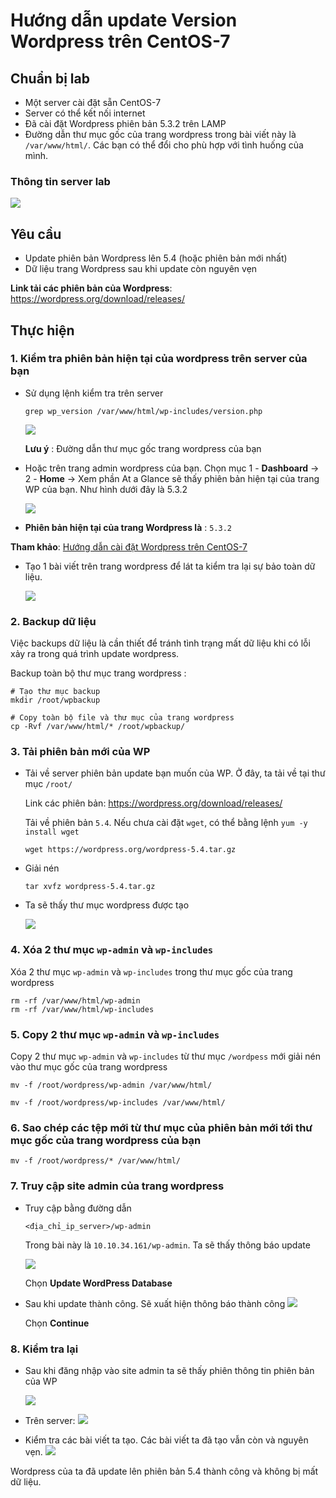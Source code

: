 # Hướng dẫn update Version Wordpress trên CentOS-7

## Chuẩn bị lab
- Một server cài đặt sẵn CentOS-7
- Server có thể kết nối internet
- Đã cài đặt Wordpress phiên bản 5.3.2 trên LAMP
- Đường dẫn thư mục gốc của trang wordpress trong bài viết này là `/var/www/html/`. Các bạn có thể đổi cho phù hợp với tình huống của mình.

### Thông tin server lab
<img src="https://i.imgur.com/0cyl7QM.png">

## Yêu cầu
- Update phiên bản Wordpress lên 5.4 (hoặc phiên bản mới nhất)
- Dữ liệu trang Wordpress sau khi update còn nguyên vẹn

**Link tải các phiên bản của Wordpress**: https://wordpress.org/download/releases/


## Thực hiện
### 1. Kiểm tra phiên bản hiện tại của wordpress trên server của bạn
- Sử dụng lệnh kiểm tra trên server
    ```
    grep wp_version /var/www/html/wp-includes/version.php
    ``` 

    <img src="https://i.imgur.com/PVYvCUM.png">

    **Lưu ý** : Đường dẫn thư mục gốc trang wordpress của bạn

- Hoặc trên trang admin wordpress của bạn. Chọn mục 1 - **Dashboard** -> 2 - **Home** -> Xem phần At a Glance sẽ thấy phiên bản hiện tại của trang WP của bạn. Như hình dưới đây là 5.3.2

    <img src="https://i.imgur.com/WC1dSlr.png">

- **Phiên bản hiện tại của trang Wordpress là** : `5.3.2`

**Tham khảo**: [Hướng dẫn cài đặt Wordpress trên CentOS-7](..\wordpressWithLAMP\3-installWordPress.md)

- Tạo 1 bài viết trên trang wordpress để lát ta kiểm tra lại sự bảo toàn dữ liệu.

    <img src="https://i.imgur.com/zjlgU4w.png">

### 2. Backup dữ liệu 
Việc backups dữ liệu là cần thiết để tránh tình trạng mất dữ liệu khi có lỗi xảy ra trong quá trình update wordpress.

Backup toàn bộ thư mục trang wordpress :
```
# Tạo thư mục backup
mkdir /root/wpbackup

# Copy toàn bộ file và thư mục của trang wordpress
cp -Rvf /var/www/html/* /root/wpbackup/
```

### 3. Tải phiên bản mới của WP
- Tải về server phiên bản update bạn muốn của WP. Ở đây, ta tải về tại thư mục `/root/`

    Link các phiên bản: https://wordpress.org/download/releases/

    Tải về phiên bản `5.4`. Nếu chưa cài đặt `wget`, có thể bằng lệnh `yum -y install wget`
    ```
    wget https://wordpress.org/wordpress-5.4.tar.gz
    ```

- Giải nén
    ```
    tar xvfz wordpress-5.4.tar.gz
    ```

- Ta sẽ thấy thư mục wordpress được tạo
    
    <img src="https://i.imgur.com/zscpxC2.png">

### 4. Xóa 2 thư mục `wp-admin` và `wp-includes`
Xóa 2 thư mục `wp-admin` và `wp-includes` trong thư mục gốc của trang wordpress
```
rm -rf /var/www/html/wp-admin
rm -rf /var/www/html/wp-includes
```

### 5. Copy 2 thư mục `wp-admin` và `wp-includes`
Copy 2 thư mục `wp-admin` và `wp-includes` từ thư mục `/wordpess` mới giải nén vào thư mục gốc của trang wordpress
```
mv -f /root/wordpress/wp-admin /var/www/html/

mv -f /root/wordpress/wp-includes /var/www/html/
```

### 6. Sao chép các tệp mới từ thư mục của phiên bản mới tới thư mục gốc của trang wordpress của bạn
```
mv -f /root/wordpress/* /var/www/html/
```

### 7. Truy cập site admin của trang wordpress
- Truy cập bằng đường dẫn
    ```
    <địa_chỉ_ip_server>/wp-admin
    ```

    Trong bài này là `10.10.34.161/wp-admin`. Ta sẽ thấy thông báo update 

    <img src="https://i.imgur.com/KRlvAaT.png">

    Chọn **Update WordPress Database**

- Sau khi update thành công. Sẽ xuất hiện thông báo thành công
    <img src="https://i.imgur.com/rJPwRZV.png">

    Chọn **Continue**


### 8. Kiểm tra lại
- Sau khi đăng nhập vào site admin ta sẽ thấy phiên thông tin phiên bản của WP

    <img src="https://i.imgur.com/zym3z8W.png">

- Trên server:
    <img src="https://i.imgur.com/7qg6AaV.png">

- Kiểm tra các bài viết ta tạo. Các bài viết ta đã tạo vẫn còn và nguyên vẹn.
    <img src="https://i.imgur.com/mbMXlxZ.png">

Wordpress của ta đã update lên phiên bản 5.4 thành công và không bị mất dữ liệu.